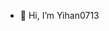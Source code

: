 - 👋 Hi, I’m Yihan0713

<!---
Yihan0713/Yihan0713 is a ✨ special ✨ repository because its `README.md` (this file) appears on your GitHub profile.
You can click the Preview link to take a look at your changes.
--->
